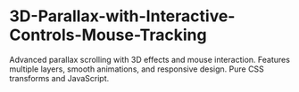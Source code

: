 # 3D-Parallax-with-Interactive-Controls-Mouse-Tracking
Advanced parallax scrolling with 3D effects and mouse interaction. Features multiple layers, smooth animations, and responsive design. Pure CSS transforms and JavaScript.
